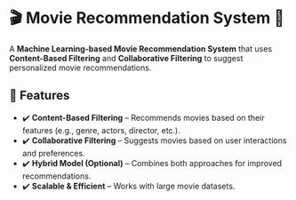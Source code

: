 # 🎬 Movie Recommendation System 🎥

A **Machine Learning-based Movie Recommendation System** that uses **Content-Based Filtering** and **Collaborative Filtering** to suggest personalized movie recommendations.

## 📌 Features

- ✔️ **Content-Based Filtering** – Recommends movies based on their features (e.g., genre, actors, director, etc.).
- ✔️ **Collaborative Filtering** – Suggests movies based on user interactions and preferences.
- ✔️ **Hybrid Model (Optional)** – Combines both approaches for improved recommendations.
- ✔️ **Scalable & Efficient** – Works with large movie datasets.
